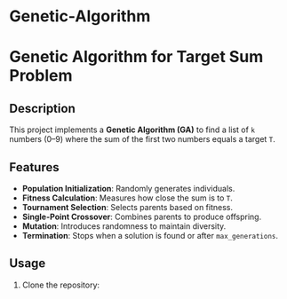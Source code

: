 # Genetic-Algorithm
# Genetic Algorithm for Target Sum Problem

## Description
This project implements a **Genetic Algorithm (GA)** to find a list of `k` numbers (0–9) where the sum of the first two numbers equals a target `T`.

## Features
- **Population Initialization**: Randomly generates individuals.
- **Fitness Calculation**: Measures how close the sum is to `T`.
- **Tournament Selection**: Selects parents based on fitness.
- **Single-Point Crossover**: Combines parents to produce offspring.
- **Mutation**: Introduces randomness to maintain diversity.
- **Termination**: Stops when a solution is found or after `max_generations`.

## Usage
1. Clone the repository:
   ```bash
  
